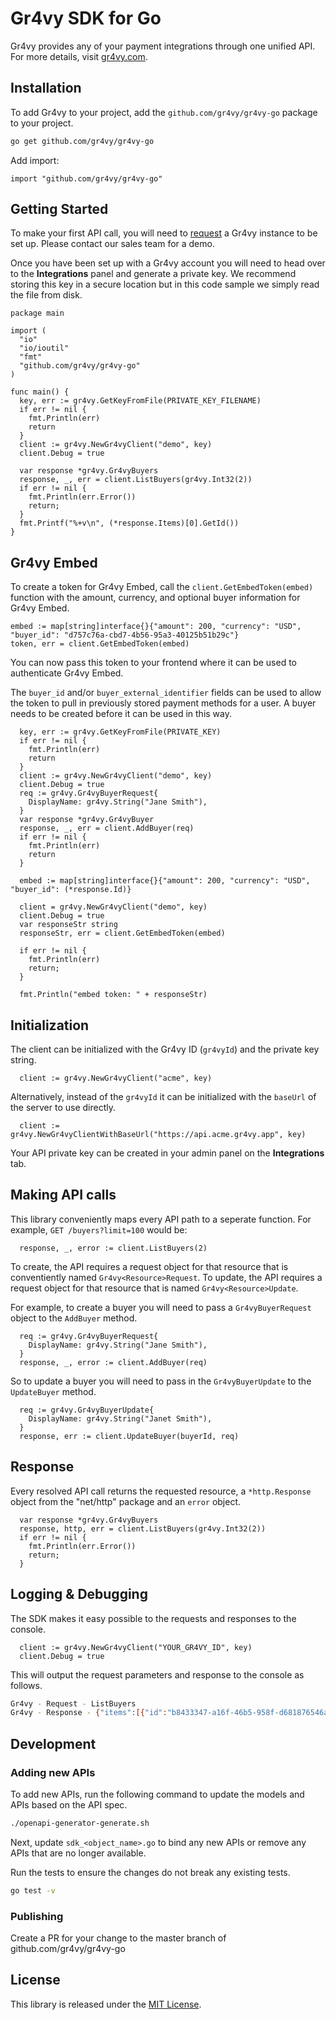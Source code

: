 # Gr4vy SDK for Go

Gr4vy provides any of your payment integrations through one unified API. For
more details, visit [gr4vy.com](https://gr4vy.com).

## Installation

To add Gr4vy to your project, add the `github.com/gr4vy/gr4vy-go` package to
your project.

```sh
go get github.com/gr4vy/gr4vy-go
```

Add import:

```golang
import "github.com/gr4vy/gr4vy-go"
```

## Getting Started

To make your first API call, you will need to [request](https://gr4vy.com) a
Gr4vy instance to be set up. Please contact our sales team for a demo.

Once you have been set up with a Gr4vy account you will need to head over to the
**Integrations** panel and generate a private key. We recommend storing this key
in a secure location but in this code sample we simply read the file from disk.

```golang
package main

import (
  "io"
  "io/ioutil"
  "fmt"
  "github.com/gr4vy/gr4vy-go"
)

func main() {
  key, err := gr4vy.GetKeyFromFile(PRIVATE_KEY_FILENAME)
  if err != nil {
    fmt.Println(err)
    return
  }
  client := gr4vy.NewGr4vyClient("demo", key)
  client.Debug = true

  var response *gr4vy.Gr4vyBuyers
  response, _, err = client.ListBuyers(gr4vy.Int32(2))
  if err != nil {
    fmt.Println(err.Error())
    return;
  }
  fmt.Printf("%+v\n", (*response.Items)[0].GetId())
}
```

## Gr4vy Embed

To create a token for Gr4vy Embed, call the `client.GetEmbedToken(embed)`
function with the amount, currency, and optional buyer information for Gr4vy
Embed.

```golang
embed := map[string]interface{}{"amount": 200, "currency": "USD", "buyer_id": "d757c76a-cbd7-4b56-95a3-40125b51b29c"}
token, err = client.GetEmbedToken(embed)
```

You can now pass this token to your frontend where it can be used to
authenticate Gr4vy Embed.

The `buyer_id` and/or `buyer_external_identifier` fields can be used to allow
the token to pull in previously stored payment methods for a user. A buyer
needs to be created before it can be used in this way.

```golang
  key, err := gr4vy.GetKeyFromFile(PRIVATE_KEY)
  if err != nil {
    fmt.Println(err)
    return
  }
  client := gr4vy.NewGr4vyClient("demo", key)
  client.Debug = true
  req := gr4vy.Gr4vyBuyerRequest{
    DisplayName: gr4vy.String("Jane Smith"),
  }
  var response *gr4vy.Gr4vyBuyer
  response, _, err = client.AddBuyer(req)
  if err != nil {
    fmt.Println(err)
    return
  }

  embed := map[string]interface{}{"amount": 200, "currency": "USD", "buyer_id": (*response.Id)}

  client = gr4vy.NewGr4vyClient("demo", key)
  client.Debug = true
  var responseStr string
  responseStr, err = client.GetEmbedToken(embed)

  if err != nil {
    fmt.Println(err)
    return;
  }

  fmt.Println("embed token: " + responseStr)
```

## Initialization

The client can be initialized with the Gr4vy ID (`gr4vyId`) and the private key
string.

```golang
  client := gr4vy.NewGr4vyClient("acme", key)
```

Alternatively, instead of the `gr4vyId` it can be initialized with the `baseUrl`
of the server to use directly.

```golang
  client := gr4vy.NewGr4vyClientWithBaseUrl("https://api.acme.gr4vy.app", key)
```

Your API private key can be created in your admin panel on the **Integrations**
tab.


## Making API calls

This library conveniently maps every API path to a seperate function. For
example, `GET /buyers?limit=100` would be:

```golang
  response, _, error := client.ListBuyers(2)
```

To create, the API requires a request object for that resource that is conventiently
named `Gr4vy<Resource>Request`.  To update, the API requires a request object
for that resource that is named `Gr4vy<Resource>Update`.

For example, to create a buyer you will need to pass a `Gr4vyBuyerRequest` object to
the `AddBuyer` method.

```golang
  req := gr4vy.Gr4vyBuyerRequest{
    DisplayName: gr4vy.String("Jane Smith"),
  }
  response, _, error := client.AddBuyer(req)
```

So to update a buyer you will need to pass in the `Gr4vyBuyerUpdate` to the
`UpdateBuyer` method.

```golang
  req := gr4vy.Gr4vyBuyerUpdate{
    DisplayName: gr4vy.String("Janet Smith"),
  }
  response, err := client.UpdateBuyer(buyerId, req)
```

## Response

Every resolved API call returns the requested resource, a `*http.Response`
object from the "net/http" package and an `error` object.


```golang
  var response *gr4vy.Gr4vyBuyers
  response, http, err = client.ListBuyers(gr4vy.Int32(2))
  if err != nil {
    fmt.Println(err.Error())
    return;
  }
```

## Logging & Debugging

The SDK makes it easy possible to the requests and responses to the console.

```golang
  client := gr4vy.NewGr4vyClient("YOUR_GR4VY_ID", key)
  client.Debug = true
```

This will output the request parameters and response to the console as follows.

```sh
Gr4vy - Request - ListBuyers
Gr4vy - Response - {"items":[{"id":"b8433347-a16f-46b5-958f-d681876546a6","type":"buyer","display_name":"Jane Smith","external_identifier":null,"created_at":"2021-04-22T06:51:16.910297+00:00","updated_at":"2021-04-22T07:18:49.816242+00:00"}],"limit":1,"next_cursor":"fAA0YjY5NmU2My00NzY5LTQ2OGMtOTEyNC0xODVjMDdjZTY5MzEAMjAyMS0wNC0yMlQwNjozNTowNy4yNTMxMDY","previous_cursor":null}
```

## Development

### Adding new APIs

To add new APIs, run the following command to update the models and APIs based
on the API spec.

```sh
./openapi-generator-generate.sh
```

Next, update `sdk_<object_name>.go` to bind any new APIs or remove any APIs that are no
longer available.

Run the tests to ensure the changes do not break any existing tests.

```sh
go test -v
```

### Publishing

Create a PR for your change to the master branch of github.com/gr4vy/gr4vy-go

## License

This library is released under the [MIT License](LICENSE).
